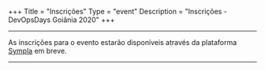 +++
Title = "Inscrições"
Type = "event"
Description = "Inscrições - DevOpsDays Goiânia 2020"
+++

<div class="row">
    <div class="col">
        <hr /> As inscrições para o evento estarão disponíveis através da plataforma <a href="https://www.sympla.com.br/devopsdays-goiania-2020">Sympla</a> em breve.
        <hr />
    </div>
</div>